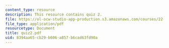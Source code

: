 ```yaml
---
content_type: resource
description: This resource contains quiz 2.
file: https://ol-ocw-studio-app-production.s3.amazonaws.com/courses/22-101-applied-nuclear-physics-fall-2006/8394aa65cb29b606a857b6cad63fd90a_quiz2.pdf
file_type: application/pdf
resourcetype: Document
title: quiz2.pdf
uid: 8394aa65-cb29-b606-a857-b6cad63fd90a
---
```

